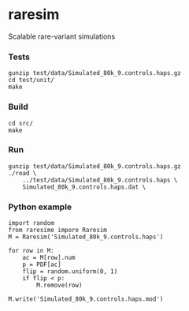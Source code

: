 # raresim
Scalable rare-variant simulations

### Tests

```
gunzip test/data/Simulated_80k_9.controls.haps.gz
cd test/unit/
make
```

### Build

```
cd src/
make
```

### Run

```
gunzip test/data/Simulated_80k_9.controls.haps.gz
./read \
    ../test/data/Simulated_80k_9.controls.haps \
    Simulated_80k_9.controls.haps.dat \
```

### Python example

```
import random
from raresime impore Raresim
M = Raresim('Simulated_80k_9.controls.haps')

for row in M:
    ac = M[row].num
    p = PDF[ac]
    flip = random.uniform(0, 1)
    if flip < p:
        M.remove(row)

M.write('Simulated_80k_9.controls.haps.mod')
```
